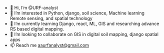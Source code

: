 - 👋 Hi, I’m @URF-analyst
- 👀 I’m interested in Python, django, soil science, Machine learning Remote sensing, and spatial technology
- 🌱 I’m currently learning Django, react, ML, GIS and researching advance RS based digital mapping.
- 💞️ I’m looking to collaborate on GIS in digital soil mapping, django spatial apps
- 📫 Reach me aaurfanalyst@gmail.com

<!---
URF-analyst/URF-analyst is a ✨ special ✨ repository because its `README.md` (this file) appears on your GitHub profile.
You can click the Preview link to take a look at your changes.
--->
